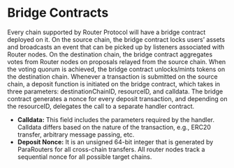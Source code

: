 # Bridge Contracts

Every chain supported by Router Protocol will have a bridge contract deployed on it. On the source chain, the bridge contract locks users’ assets and broadcasts an event that can be picked up by listeners associated with Router nodes. On the destination chain, the bridge contract aggregates votes from Router nodes on proposals relayed from the source chain. When the voting quorum is achieved, the bridge contract unlocks/mints tokens on the destination chain. Whenever a transaction is submitted on the source chain, a deposit function is initiated on the bridge contract, which takes in three parameters: destinationChainID, resourceID, and calldata. The bridge contract generates a nonce for every deposit transaction, and depending on the resourceID, delegates the call to a separate handler contract.&#x20;

* **Calldata:** This field includes the parameters required by the handler. Calldata differs based on the nature of the transaction, e.g., ERC20 transfer, arbitrary message passing, etc.&#x20;
* **Deposit Nonce:** It is an unsigned 64-bit integer that is generated by ParaRouters for all cross-chain transfers. All router nodes track a sequential nonce for all possible target chains.
